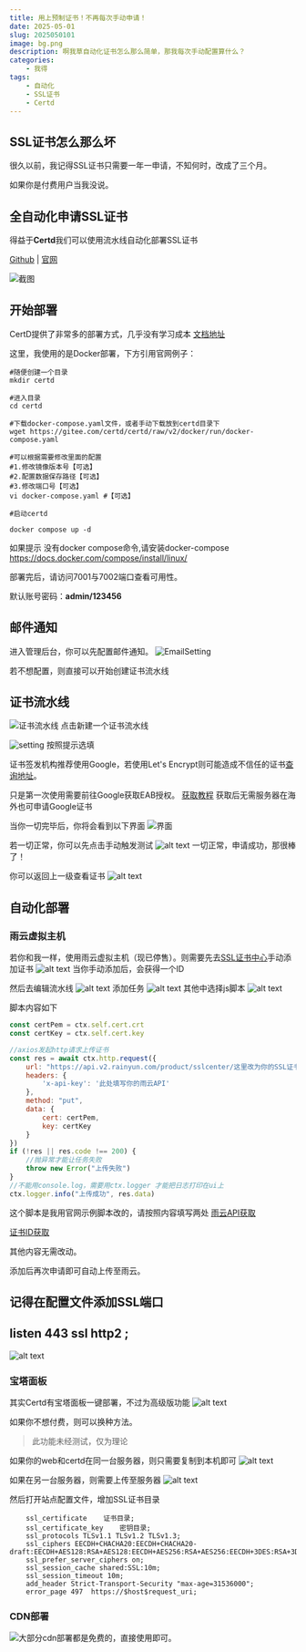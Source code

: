 ```yaml
---
title: 用上预制证书！不再每次手动申请！
date: 2025-05-01
slug: 2025050101
image: bg.png
description: 啊我草自动化证书怎么那么简单，那我每次手动配置算什么？
categories:
    - 我得
tags:
    - 自动化
    - SSL证书
    - Certd
---
```

## SSL证书怎么那么坏

很久以前，我记得SSL证书只需要一年一申请，不知何时，改成了三个月。

如果你是付费用户当我没说。

## 全自动化申请SSL证书

得益于**Certd**我们可以使用流水线自动化部署SSL证书

[Github](https://github.com/certd/certd) | [官网](https://certd.docmirror.cn/)

![截图](QQ_1746084079894-1.png)

## 开始部署

CertD提供了非常多的部署方式，几乎没有学习成本
[文档地址](https://certd.docmirror.cn/guide/start.html)

这里，我使用的是Docker部署，下方引用官网例子：

```
#随便创建一个目录
mkdir certd

#进入目录
cd certd

#下载docker-compose.yaml文件，或者手动下载放到certd目录下
wget https://gitee.com/certd/certd/raw/v2/docker/run/docker-compose.yaml

#可以根据需要修改里面的配置
#1.修改镜像版本号【可选】
#2.配置数据保存路径【可选】
#3.修改端口号【可选】
vi docker-compose.yaml #【可选】

#启动certd

docker compose up -d
```

如果提示 没有docker compose命令,请安装docker-compose
<https://docs.docker.com/compose/install/linux/>

部署完后，请访问7001与7002端口查看可用性。

默认账号密码：**admin/123456**

## 邮件通知

进入管理后台，你可以先配置邮件通知。
![EmailSetting](QQ_1746084430783.png)

若不想配置，则直接可以开始创建证书流水线

## 证书流水线

![证书流水线](QQ_1746084517963.png)
点击新建一个证书流水线

![setting](QQ_1746084554706.png)
按照提示选填

证书签发机构推荐使用Google，若使用Let's Encrypt则可能造成不信任的证书[查询地址](https://myssl.com/)。

只是第一次使用需要前往Google获取EAB授权。
[获取教程](https://certd.docmirror.cn/guide/use/google/)
获取后无需服务器在海外也可申请Google证书

当你一切完毕后，你将会看到以下界面
![界面](QQ_1746085335997.png)

若一切正常，你可以先点击手动触发测试
![alt text](QQ_1746085604442.png)
一切正常，申请成功，那很棒了！

你可以返回上一级查看证书
![alt text](QQ_1746085713241.png)

## 自动化部署

### 雨云虚拟主机

若你和我一样，使用雨云虚拟主机（现已停售）。则需要先去[SSL证书中心](https://app.rainyun.com/apps/ssl/list/free-ssl)手动添加证书
![alt text](QQ_1746085892100.png)
当你手动添加后，会获得一个ID

然后去编辑流水线
![alt text](QQ_1746085940475.png)
添加任务
![alt text](QQ_1746085958485.png)
其他中选择js脚本
![alt text](QQ_1746085981406.png)

脚本内容如下
```js
const certPem = ctx.self.cert.crt
const certKey = ctx.self.cert.key

//axios发起http请求上传证书
const res = await ctx.http.request({
	url: "https://api.v2.rainyun.com/product/sslcenter/这里改为你的SSL证书ID",
	headers: {
		'x-api-key': '此处填写你的雨云API'
	},
	method: "put",
	data: {
		cert: certPem,
		key: certKey
	}
})
if (!res || res.code !== 200) {
	//抛异常才能让任务失败
	throw new Error("上传失败")
}
//不能用console.log，需要用ctx.logger 才能把日志打印在ui上
ctx.logger.info("上传成功", res.data)
```

这个脚本是我用官网示例脚本改的，请按照内容填写两处
[雨云API获取](https://app.rainyun.com/account/settings/api-key)

[证书ID获取](https://app.rainyun.com/apps/ssl/list/free-ssl)

其他内容无需改动。

添加后再次申请即可自动上传至雨云。

记得在配置文件添加SSL端口
---
listen 443 ssl http2 ;
---
![alt text](QQ_1746086534331.png)

### 宝塔面板

其实Certd有宝塔面板一键部署，不过为高级版功能
![alt text](QQ_1746093700100.png)

如果你不想付费，则可以换种方法。

> 此功能未经测试，仅为理论

如果你的web和certd在同一台服务器，则只需要复制到本机即可
![alt text](QQ_1746093903598.png)

如果在另一台服务器，则需要上传至服务器
![alt text](QQ_1746093943855.png)

然后打开站点配置文件，增加SSL证书目录

```nginx
    ssl_certificate    证书目录;
    ssl_certificate_key    密钥目录;
    ssl_protocols TLSv1.1 TLSv1.2 TLSv1.3;
    ssl_ciphers EECDH+CHACHA20:EECDH+CHACHA20-draft:EECDH+AES128:RSA+AES128:EECDH+AES256:RSA+AES256:EECDH+3DES:RSA+3DES:!MD5;
    ssl_prefer_server_ciphers on;
    ssl_session_cache shared:SSL:10m;
    ssl_session_timeout 10m;
    add_header Strict-Transport-Security "max-age=31536000";
    error_page 497  https://$host$request_uri;
```

### CDN部署

![大部分cdn部署都是免费的，直接使用即可。](QQ_1746094342236.png)